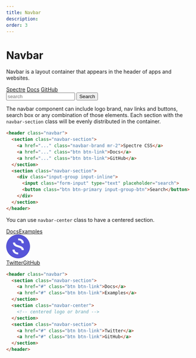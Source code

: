 ```yaml
---
title: Navbar
description: 
order: 3
---
```


# Navbar

Navbar is a layout container that appears in the header of apps and websites.

<div class="vp-raw docs-demo columns">
  <div class="column">
    <div class="navbar">
      <div class="navbar-section">
        <a class="navbar-brand text-bold mr-2" href="#navbar">Spectre</a>
        <a class="btn btn-link" href="#navbar">Docs</a>
        <a class="btn btn-link" href="https://github.com/spectre-org/spectre-css">GitHub</a>
      </div>
      <div class="navbar-section">
        <div class="input-group input-inline">
          <input class="form-input" type="text" placeholder="search">
          <button class="btn btn-primary input-group-btn">Search</button>
        </div>
      </div>
    </div>
  </div>
</div>

The navbar component can include logo brand, nav links and buttons, search box or any combination of those elements. Each section with the `navbar-section` class will be evenly distributed in the container.

```html
<header class="navbar">
  <section class="navbar-section">
    <a href="..." class="navbar-brand mr-2">Spectre CSS</a>
    <a href="..." class="btn btn-link">Docs</a>
    <a href="..." class="btn btn-link">GitHub</a>
  </section>
  <section class="navbar-section">
    <div class="input-group input-inline">
      <input class="form-input" type="text" placeholder="search">
      <button class="btn btn-primary input-group-btn">Search</button>
    </div>
  </section>
</header>
```

You can use `navbar-center` class to have a centered section.

<div class="vp-raw docs-demo columns">
  <div class="column col-12">
    <div class="navbar">
      <div class="navbar-section"><a class="btn btn-link" href="#navbar">Docs</a><a class="btn btn-link" href="#navbar">Examples</a></div>
      <div class="navbar-center"><img src="/img/spectre-logo.svg" alt="Spectre CSS"></div>
      <div class="navbar-section"><a class="btn btn-link" href="https://twitter.com/spectrecss">Twitter</a><a class="btn btn-link" href="https://github.com/spectre-org/spectre-css">GitHub</a></div>
    </div>
  </div>
</div>

```html
<header class="navbar">
  <section class="navbar-section">
    <a href="#" class="btn btn-link">Docs</a>
    <a href="#" class="btn btn-link">Examples</a>
  </section>
  <section class="navbar-center">
    <!-- centered logo or brand -->
  </section>
  <section class="navbar-section">
    <a href="#" class="btn btn-link">Twitter</a>
    <a href="#" class="btn btn-link">GitHub</a>
  </section>
</header>
```
